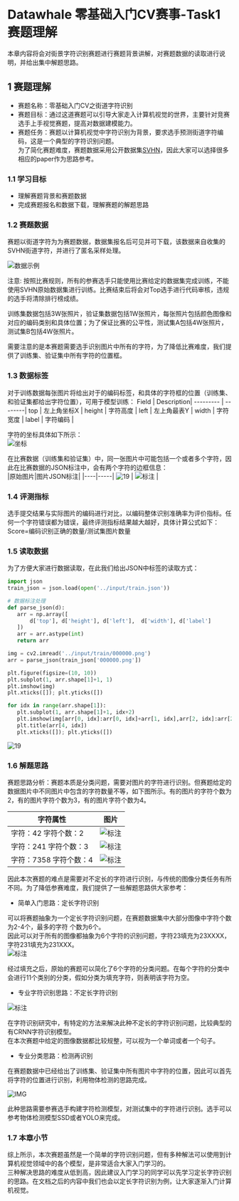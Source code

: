 # Datawhale 零基础入门CV赛事-Task1 赛题理解
        
本章内容将会对街景字符识别赛题进行赛题背景讲解，对赛题数据的读取进行说明，并给出集中解题思路。    
        
## 1 赛题理解   
- 赛题名称：零基础入门CV之街道字符识别             
- 赛题目标：通过这道赛题可以引导大家走入计算机视觉的世界，主要针对竞赛选手上手视觉赛题，提高对数据建模能力。       
- 赛题任务：赛题以计算机视觉中字符识别为背景，要求选手预测街道字符编码，这是一个典型的字符识别问题。      
为了简化赛题难度，赛题数据采用公开数据集[SVHN](http://ufldl.stanford.edu/housenumbers/)，因此大家可以选择很多相应的paper作为思路参考。         
        
### 1.1 学习目标     
- 理解赛题背景和赛题数据     
- 完成赛题报名和数据下载，理解赛题的解题思路     

### 1.2 赛题数据      
赛题以街道字符为为赛题数据，数据集报名后可见并可下载，该数据来自收集的SVHN街道字符，并进行了匿名采样处理。  

![数据示例](IMG/赛事简介/数据集样本展示.png)
             
注意: 按照比赛规则，所有的参赛选手只能使用比赛给定的数据集完成训练，不能使用SVHN原始数据集进行训练。比赛结束后将会对Top选手进行代码审核，违规的选手将清除排行榜成绩。
         
训练集数据包括3W张照片，验证集数据包括1W张照片，每张照片包括颜色图像和对应的编码类别和具体位置；为了保证比赛的公平性，测试集A包括4W张照片，测试集B包括4W张照片。
       
需要注意的是本赛题需要选手识别图片中所有的字符，为了降低比赛难度，我们提供了训练集、验证集中所有字符的位置框。
    
### 1.3 数据标签      
对于训练数据每张图片将给出对于的编码标签，和具体的字符框的位置（训练集、和验证集都给出字符位置），可用于模型训练：
 Field  | Description|
--------- | --------|
top	| 左上角坐标X |
height	| 字符高度 |
left   | 左上角最表Y |
width  | 字符宽度 |
label  | 字符编码 |
      
字符的坐标具体如下所示：     
![坐标](IMG/Task01/字符坐标.png)     
     
 在比赛数据（训练集和验证集）中，同一张图片中可能包括一个或者多个字符，因此在比赛数据的JSON标注中，会有两个字符的边框信息：      
 |原始图片|图片JSON标注|
 |----|-----|
 ![19](IMG/Task01/原始图片.png)    | ![标注](IMG/Task01/原始图片标注.png)  |
 
 ### 1.4 评测指标     
 选手提交结果与实际图片的编码进行对比，以编码整体识别准确率为评价指标。任何一个字符错误都为错误，最终评测指标结果越大越好，具体计算公式如下：     
                                              Score=编码识别正确的数量/测试集图片数量        
     
 ### 1.5 读取数据    
 为了方便大家进行数据读取，在此我们给出JSON中标签的读取方式：  
      
 ```python
 import json
train_json = json.load(open('../input/train.json'))

# 数据标注处理
def parse_json(d):
    arr = np.array([
        d['top'], d['height'], d['left'],  d['width'], d['label']
    ])
    arr = arr.astype(int)
    return arr

img = cv2.imread('../input/train/000000.png')
arr = parse_json(train_json['000000.png'])

plt.figure(figsize=(10, 10))
plt.subplot(1, arr.shape[1]+1, 1)
plt.imshow(img)
plt.xticks([]); plt.yticks([])

for idx in range(arr.shape[1]):
    plt.subplot(1, arr.shape[1]+1, idx+2)
    plt.imshow(img[arr[0, idx]:arr[0, idx]+arr[1, idx],arr[2, idx]:arr[2, idx]+arr[3, idx]])
    plt.title(arr[4, idx])
    plt.xticks([]); plt.yticks([])
```     
![19](IMG/Task01/19.png)     
        
### 1.6 解题思路      
赛题思路分析：赛题本质是分类问题，需要对图片的字符进行识别。但赛题给定的数据图片中不同图片中包含的字符数量不等，如下图所示。有的图片的字符个数为2，有的图片字符个数为3，有的图片字符个数为4。      
       
  |字符属性|图片|
 |----|-----|
 |字符：42   字符个数：2    | ![标注](IMG/Task01/42.png)  |
 |字符：241   字符个数：3    | ![标注](IMG/Task01/2411.png)  |
 |字符：7358   字符个数：4    | ![标注](IMG/Task01/7358.png)  |
  
因此本次赛题的难点是需要对不定长的字符进行识别，与传统的图像分类任务有所不同。为了降低参赛难度，我们提供了一些解题思路供大家参考：     
      
- 简单入门思路：定长字符识别    
     
可以将赛题抽象为一个定长字符识别问题，在赛题数据集中大部分图像中字符个数为2-4个，最多的字符    个数为6个。                 
因此可以对于所有的图像都抽象为6个字符的识别问题，字符23填充为23XXXX，字符231填充为231XXX。      
![标注](IMG/Task01/23xxxxxx.png)   

经过填充之后，原始的赛题可以简化了6个字符的分类问题。在每个字符的分类中会进行11个类别的分类，假如分类为填充字符，则表明该字符为空。         
- 专业字符识别思路：不定长字符识别 
        
![标注](IMG/Task01/不定长字符识别.png)      
            
在字符识别研究中，有特定的方法来解决此种不定长的字符识别问题，比较典型的有CRNN字符识别模型。     
在本次赛题中给定的图像数据都比较规整，可以视为一个单词或者一个句子。   

- 专业分类思路：检测再识别     
      
在赛题数据中已经给出了训练集、验证集中所有图片中字符的位置，因此可以首先将字符的位置进行识别，利用物体检测的思路完成。        
      
![IMG](IMG/Task01/检测.png)           
            
此种思路需要参赛选手构建字符检测模型，对测试集中的字符进行识别。选手可以参考物体检测模型SSD或者YOLO来完成。    
     
### 1.7 本章小节       
综上所示，本次赛题虽然是一个简单的字符识别问题，但有多种解法可以使用到计算机视觉领域中的各个模型，是非常适合大家入门学习的。         
三种解决思路的难度从低到高，因此建议入门学习的同学可以先学习定长字符识别的思路。在文档之后的内容中我们也会以定长字符识别为例，让大家逐渐入门计算机视觉。

